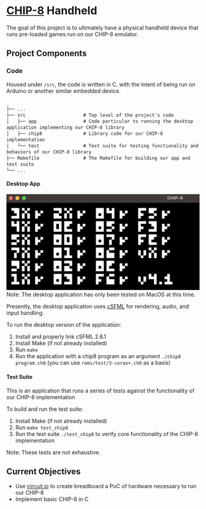 # [CHIP-8](https://en.wikipedia.org/wiki/CHIP-8) Handheld

The goal of this project is to ultimately have a physical handheld device that runs pre-loaded games run on our CHIP-8 emulator. 

## Project Components

### Code 
Housed under `/src`, the code is written in C. with the intent of being run on Arduino or another similar embedded device.

    .
    ├── ...
    ├── src                     # Top level of the project's code 
    │   ├── app                 # Code particular to running the desktop application implementing our CHIP-8 library
    │   ├── chip8               # Library code for our CHIP-8 implementation 
    │   └── test                # Test suite for testing functionality and behaviors of our CHIP-8 library 
    ├── Makefile                # The Makefile for building our app and test suite 
    └── ...


#### Desktop App 
![Desktop Application](docs/app.png)
Note: The desktop application has only been tested on MacOS at this time. 

Presently, the desktop application uses [cSFML](https://www.sfml-dev.org/download/csfml/) for rendering, audio, and input handling.

To run the desktop version of the application:
1. Install and properly link cSFML 2.6.1
2. Install Make (if not already installed)
3. Run `make` 
4. Run the application with a chip8 program as an argument `./chip8 program.ch8` (you can use `roms/test/3-corax+.ch8` as a basis)

#### Test Suite
This is an application that runs a series of tests against the functionality of our CHIP-8 implementation

To build and run the test suite:
1. Install Make (if not already installed)
2. Run `make test_chip8`
3. Run the test suite `./test_chip8` to verify core functionality of the CHIP-8 implementation

Note: These tests are not exhaustive.

## Current Objectives
- Use [circuit.io](https://www.circuito.io/) to create breadboard a PoC of hardware necessary to run our CHIP-8
- Implement basic CHIP-8 in C